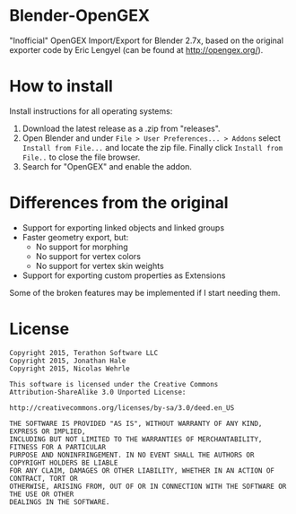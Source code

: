 # Blender-OpenGEX
"Inofficial" OpenGEX Import/Export for Blender 2.7x, based on the original exporter code by Eric Lengyel (can be found at http://opengex.org/).

# How to install

Install instructions for all operating systems:
 1. Download the latest release as a .zip from "releases".
 2. Open Blender and under `File > User Preferences... > Addons` select `Install from File...` and locate the zip file.
 Finally click `Install from File..` to close the file browser.
 3. Search for "OpenGEX" and enable the addon.

# Differences from the original

* Support for exporting linked objects and linked groups
* Faster geometry export, but:
  * No support for morphing
  * No support for vertex colors
  * No support for vertex skin weights
* Support for exporting custom properties as Extensions

Some of the broken features may be implemented if I start needing them.

# License

```
Copyright 2015, Terathon Software LLC
Copyright 2015, Jonathan Hale
Copyright 2015, Nicolas Wehrle

This software is licensed under the Creative Commons
Attribution-ShareAlike 3.0 Unported License:

http://creativecommons.org/licenses/by-sa/3.0/deed.en_US

THE SOFTWARE IS PROVIDED "AS IS", WITHOUT WARRANTY OF ANY KIND, EXPRESS OR IMPLIED,
INCLUDING BUT NOT LIMITED TO THE WARRANTIES OF MERCHANTABILITY, FITNESS FOR A PARTICULAR
PURPOSE AND NONINFRINGEMENT. IN NO EVENT SHALL THE AUTHORS OR COPYRIGHT HOLDERS BE LIABLE
FOR ANY CLAIM, DAMAGES OR OTHER LIABILITY, WHETHER IN AN ACTION OF CONTRACT, TORT OR
OTHERWISE, ARISING FROM, OUT OF OR IN CONNECTION WITH THE SOFTWARE OR THE USE OR OTHER
DEALINGS IN THE SOFTWARE.
```